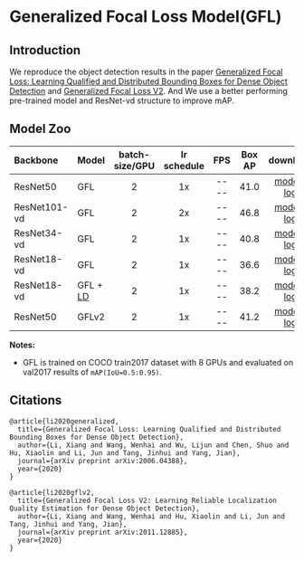 # Generalized Focal Loss Model(GFL)

## Introduction

We reproduce the object detection results in the paper [Generalized Focal Loss: Learning Qualified and Distributed Bounding Boxes for Dense Object Detection](https://arxiv.org/abs/2006.04388) and [Generalized Focal Loss V2](https://arxiv.org/pdf/2011.12885.pdf). And We use a better performing pre-trained model and ResNet-vd structure to improve mAP.

## Model Zoo

| Backbone        | Model      | batch-size/GPU | lr schedule |FPS | Box AP |                           download                          | config |
| :-------------- | :------------- | :-----: | :-----: | :------------: | :-----: | :-----------------------------------------------------: | :-----: |
| ResNet50    | GFL           |    2    |   1x      |     ----     |  41.0  | [model](https://paddledet.bj.bcebos.com/models/gfl_r50_fpn_1x_coco.pdparams) &#124; [log](https://paddledet.bj.bcebos.com/logs/train_gfl_r50_fpn_1x_coco.log) | [config](https://github.com/PaddlePaddle/PaddleDetection/tree/develop/configs/gfl/gfl_r50_fpn_1x_coco.yml) |
| ResNet101-vd   | GFL           |    2    |   2x      |     ----     |  46.8  | [model](https://paddledet.bj.bcebos.com/models/gfl_r101vd_fpn_mstrain_2x_coco.pdparams) &#124; [log](https://paddledet.bj.bcebos.com/logs/train_gfl_r101vd_fpn_mstrain_2x_coco.log) | [config](https://github.com/PaddlePaddle/PaddleDetection/tree/develop/configs/gfl/gfl_r101vd_fpn_mstrain_2x_coco.yml) |
| ResNet34-vd    | GFL           |    2    |   1x      |     ----     |  40.8  | [model](https://paddledet.bj.bcebos.com/models/gfl_r34vd_1x_coco.pdparams) &#124; [log](https://paddledet.bj.bcebos.com/logs/train_gfl_r34vd_1x_coco.log) | [config](https://github.com/PaddlePaddle/PaddleDetection/tree/develop/configs/gfl/gfl_r34vd_1x_coco.yml) |
| ResNet18-vd   | GFL           |    2    |   1x      |     ----     |  36.6  | [model](https://paddledet.bj.bcebos.com/models/gfl_r18vd_1x_coco.pdparams) &#124; [log](https://paddledet.bj.bcebos.com/logs/train_gfl_r18vd_1x_coco.log) | [config](https://github.com/PaddlePaddle/PaddleDetection/tree/develop/configs/gfl/gfl_r18vd_1x_coco.yml) |
| ResNet18-vd   | GFL + [LD](../slim/README.md)    |    2    |   1x      |     ----     |  38.2  | [model](https://bj.bcebos.com/v1/paddledet/models/gfl_ld_r18vd_1x_coco.pdparams) &#124; [log](https://bj.bcebos.com/v1/paddledet/logs/train_gfl_ld_r18vd_1x_coco.log) | [config1](./gfl_ld_r18vd_1x_coco.yml), [config2](../slim/distill/gfl_ld_distill.yml) |
| ResNet50    | GFLv2       |    2    |   1x      |     ----     |  41.2  | [model](https://paddledet.bj.bcebos.com/models/gflv2_r50_fpn_1x_coco.pdparams) &#124; [log](https://paddledet.bj.bcebos.com/logs/train_gflv2_r50_fpn_1x_coco.log) | [config](https://github.com/PaddlePaddle/PaddleDetection/tree/develop/configs/gfl/gflv2_r50_fpn_1x_coco.yml) |


**Notes:**

- GFL is trained on COCO train2017 dataset with 8 GPUs and evaluated on val2017 results of `mAP(IoU=0.5:0.95)`.

## Citations
```
@article{li2020generalized,
  title={Generalized Focal Loss: Learning Qualified and Distributed Bounding Boxes for Dense Object Detection},
  author={Li, Xiang and Wang, Wenhai and Wu, Lijun and Chen, Shuo and Hu, Xiaolin and Li, Jun and Tang, Jinhui and Yang, Jian},
  journal={arXiv preprint arXiv:2006.04388},
  year={2020}
}

@article{li2020gflv2,
  title={Generalized Focal Loss V2: Learning Reliable Localization Quality Estimation for Dense Object Detection},
  author={Li, Xiang and Wang, Wenhai and Hu, Xiaolin and Li, Jun and Tang, Jinhui and Yang, Jian},
  journal={arXiv preprint arXiv:2011.12885},
  year={2020}
}

```
